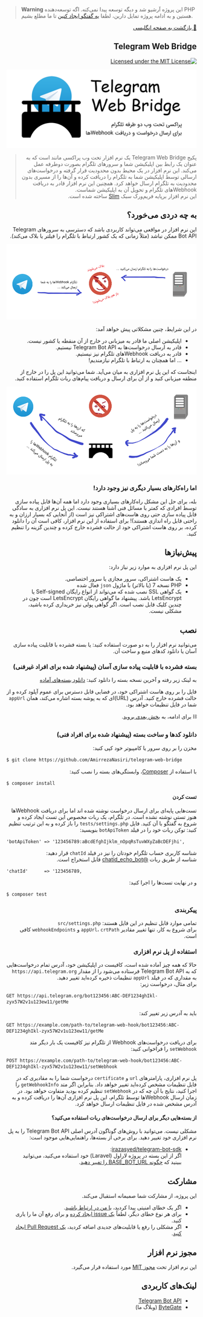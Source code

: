 > **Warning**
> این پروژه آرشیو شد و دیگه توسعه پیدا نمی‌کنه. اگه توسعه‌دهنده PHP هستین و به ادامه پروژه تمایل دارین،‌ لطفا [یه گفتگو ایجاد کنین](https://github.com/AmirrezaNasiri/telegram-web-bridge/discussions/new?category=general) تا ما مطلع بشیم.


<div dir="rtl" align="right">

[🔸 بازگشت به صفحه انگلیسی](README.md)

## Telegram Web Bridge
[![Licensed under the MIT License](https://img.shields.io/badge/License-MIT-blue.svg)](LICENSE)

![Telegram Web Bridge](assets/fa-IR/telegram-web-bridge-preview.png)

> پکیج Telegram Web Bridge یک نرم افزار تحت وب پراکسی مانند است که به عنوان یک رابط بین اپلیکیشن شما و سرورهای تلگرام بصورت دوطرفه عمل می‌کند. این نرم افزار در یک محیط بدون محدودیت قرار گرفته و درخواست‌های ارسالی توسط اپلیکیشن شما به تلگرام را دریافت کرده و آن‌ها را از مسیری بدون محدودیت به تلگرام ارسال خواهد کرد. همچنین این نرم افزار قادر به دریافت Webhookهای تلگرام و تحویل آن به اپلیکیشن شماست.  
> این نرم افزار برپایه فریم‌ورک سبک [Slim](https://github.com/slimphp/Slim) ساخته شده است.

## به چه دردی می‌خورد؟

این نرم افزار در مواقعی می‌تواند کاربردی باشد که دسترسی به سرورهای Telegram Bot API ممکن نباشد (مثلاً زمانی که یک کشور ارتباط با تلگرام را فیلتر یا بلاک می‌کند).

![ارتباط بدون پراکسی](assets/fa-IR/without_proxy.png)

در این شرایط، چنین مشکلاتی پیش خواهد آمد:
* اپلیکیشن اصلی ما قادر به میزبانی در خارج از آن منقطه یا کشور نیست.
* قادر به ارسال درخواست‌ها به Telegram Bot API نیستیم.
* قادر به دریافت Webhookهای تلگرام نیز نیستیم.
* ... اما همچنان به ارتباط با تلگرام نیازمندیم!

اینجاست که این پل نرم افزاری به میان می‌آید. شما می‌توانید این پل را در خارج از منطقه میزبانی کنید و از آن برای ارسال و دریافت پیام‌های ربات تلگرام استفاده کنید.

![ارتباط با پراکسی](assets/fa-IR/with_proxy.png)

### اما راه‌کارهای بسیار دیگری نیز وجود دارد!
بله، برای حل این مشکل راه‌کارهای بسیاری وجود دارد اما همه آن‌ها قابل پیاده سازی توسط افرادی که کمتر با مسائل فنی آشنا هستند نیست.
این پل نرم افزاری به سادگی قابل پیاده سازی حتی روی هاست‌های اشتراکی نیز است (از آنجایی که بسیار ارزان و به راحتی قابل راه اندازی هستند)! برای استفاده از این نرم افزار، کافی است آن را دانلود کرده، بر روی هاست اشتراکی خود از حالت فشرده خارج کرده و چندین گزینه را تنظیم کنید.

## پیش‌نیازها
این پل نرم افزاری به موارد زیر نیاز دارد:
* یک هاست اشتراکی، سرور مجازی یا سرور اختصاصی.
* PHP نسخه 7 (یا بالاتر) با ماژول `json` فعال شده
* یک گواهی SSL نصب شده که می‌تواند از انواع رایگان Self-signed یا LetsEncrypt باشد. پیشنهاد ما گواهی رایگان LetsEncrypt است چون در چندین کلیک قابل نصب است. اگر گواهی پولی نیز خریداری کرده باشید، مشکلی نیست.

## نصب
می‌توانید نرم افزار را به دو صورت استفاده کنید: یا بسته فشرده با قابلیت پیاده سازی آسان یا دانلود کدهای منبع و ساخت آن.

### بسته فشرده با قابلیت پیاده سازی آسان (پیشنهاد شده برای افراد غیرفنی)
به لینک زیر رفته و آخرین نسخه بسته را دانلود کنید:
[دانلود بسته‌های آماده](https://github.com/AmirrezaNasiri/telegram-web-bridge/releases)  

فایل را بر روی هاست اشتراکی خود، در فضایی قابل دسترس برای عموم آپلود کرده و از حالت فشرده خارج کنید. آدرس (URL)ای که به پوشه بسته اشاره می‌کند، همان `appUrl` شما در فایل تنظیمات خواهد بود.

⛓ برای ادامه، به [بخش بعدی بروید](#configuration).

### دانلود کدها و ساخت بسته (پیشنهاد شده برای افراد فنی)
مخزن را بر روی سرور یا کامپیوتر خود کپی کنید:
<div dir="ltr" align="left">
  
```bash
$ git clone https://github.com/AmirrezaNasiri/telegram-web-bridge
```
</div>

با استفاده از [Composer](https://getcomposer.org/download/)، وابستگی‌های بسته را نصب کنید:
<div dir="ltr" align="left">
  
```bash
$ composer install
```
</div>

#### تست کردن
تست‌هایی پایه‌ای برای ارسال درخواست نوشته شده اند اما برای دریافت Webhookها هنوز تستی نوشته نشده است. در تلگرام، یک ربات مخصوص این تست ایجاد کرده و شروع به گفتگو با آن کنید. فایل `tests/settings.php` را باز کرده و به این ترتیب تنظیم کنید:
توکن ربات خود را در فیلد `botApiToken` بنویسید:
<div dir="ltr" align="left">
  
```
'botApiToken' => '123456789:aBcdEfghIjklm_nOpqRsTuvWXyZaBcDEFjhi',
```
</div>

شناسه کاربری حساب تلگرام خودتان را نیز در فیلد `chatId` قرار دهید:  
شناسه از طریق ربات [@chatid_echo_bot](https://t.me/chatid_echo_bot) قابل استخراج است.
<div dir="ltr" align="left">
  
```
'chatId'      => '123456789,
```
</div>

و در نهایت تست‌ها را اجرا کنید:
<div dir="ltr" align="left">
  
```bash
$ composer test
```
</div>

### پیکربندی
تمامی موارد قابل تنظیم در این فایل هستند: `src/settings.php`  
برای شروع به کار، تنها تغییر مقادیر `appUrl`، `crtPath` و `webhookEndpoints` کافی است.

### استفاده از پل نرم افزاری
حالا که همه چیز آماده شده است، کافیست در اپلیکیشن خود، آدرس تمام درخواست‌هایی که به Telegram Bot API فرستاده می‌شود را از مقدار `https://api.telegram.org` به مقداری که در فیلد `appUrl` تنظیمات ذخیره کرده‌اید تغییر دهید.  
برای مثال، درخواست زیر:
<div dir="ltr" align="left">
  
```http request
GET https://api.telegram.org/bot123456:ABC-DEF1234ghIkl-zyx57W2v1u123ew11/getMe
```
</div>

باید به آدرس زیر تغییر کند:
<div dir="ltr" align="left">
  
```http request
GET https://example.com/path-to/telegram-web-hook/bot123456:ABC-DEF1234ghIkl-zyx57W2v1u123ew11/getMe
```
</div>

برای دریافت درخواست‌های Webhook از تلگرام نیز کافیست یک بار دیگر متد `setWebhook` را فراخوانی کنید:
<div dir="ltr" align="left">
  
```http request
POST https://example.com/path-to/telegram-web-hook/bot123456:ABC-DEF1234ghIkl-zyx57W2v1u123ew11/setWebhook
```
</div>

پل نرم افزاری، پارامترهای `url` و `certificate` درخواست شما را به مقادیری که در فایل تنظیمات مشخص کرده‌اید تغییر خواهد داد. بنابراین اگر متد `getWebhookInfo` را اجرا کنید، نتایج با آن چه که در `setWebhook` تنظیم کرده بودید متفاوت خواهد بود.
در زمان ارسال Webhookها توسط تلگرام، این پل نرم افزاری آن‌ها را دریافت کرده و به آدرس مشخص شده در فایل تنظیمات ارسال خواهد کرد.

#### از بسته‌هایی دیگر برای ارسال درخواست‌های ربات استفاده می‌کنید؟
مشکلی نیست. می‌توانید با روش‌های گوناگون آدرس اصلی Telegram Bot API را به پل نرم افزاری خود تغییر دهید. برای برخی از بسته‌ها، راهنمایی‌هایی موجود است:
* [irazasyed/telegram-bot-sdk](https://github.com/irazasyed/telegram-bot-sdk/):  
اگر از این بسته در پروژه لاراول (Laravel) خود استفاده می‌کنید، می‌توانید ببینید که [چگونه BASE_BOT_URL را تغییر دهید](https://github.com/irazasyed/telegram-bot-sdk/issues/632#issuecomment-482867189).

## مشارکت
این پروژه، از مشارکت شما صمیمانه استقبال می‌کند.
* اگر یک خطای امنیتی پیدا کردید، [با من در ارتباط باشید](http://amirreza.in/#page-contact).
* برای هر نوع خطای دیگر، لطفاً [یک issue ایجاد کرده](https://github.com/AmirrezaNasiri/telegram-web-bridge/issues) و برای رفع آن ما را یاری کنید.
* اگر مشکلی را رفع یا قابلیت‌های جدیدی اضافه کردید، [یک Pull Request ایجاد کنید](https://github.com/AmirrezaNasiri/telegram-web-bridge/pulls).

## مجوز نرم افزار
این نرم افزار تحت [مجوز MIT](LICENSE) مورد استفاده قرار می‌گیرد.

## لینک‌های کاربردی
* [Telegram Bot API](https://core.telegram.org/bots/api)
* [ByteGate](https://bytegate.ir/) (وبلاگ ما)

</div>
